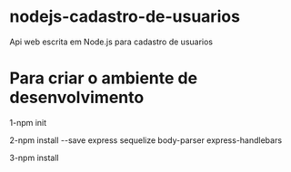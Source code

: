 # nodejs-cadastro-de-usuarios
Api web escrita em Node.js para cadastro de usuarios

# Para criar o ambiente de desenvolvimento
<p>1-npm init
<p>2-npm install --save express sequelize body-parser express-handlebars
<p>3-npm install
